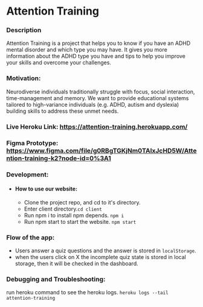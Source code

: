 # Attention Training

### Description

Attention Training is a project that helps you to know if you have an ADHD mental disorder and which type you may have. It gives you more information about the ADHD type you have and tips to help you improve your skills and overcome your challenges.

### Motivation:

Neurodiverse individuals traditionally struggle with focus, social interaction, time-management and memory. We want to provide educational systems tailored to high-variance individuals (e.g. ADHD, autism and dyslexia) building skills to address these unmet needs.

### Live Heroku Link: https://attention-training.herokuapp.com/

### Figma Prototype: https://www.figma.com/file/g0RBgTGKjNm0TAIxJcHD5W/Attention-training-k2?node-id=0%3A1

### Development:

- #### How to use our website:

  - Clone the project repo, and cd to it's directory.
  - Enter client directory.``` cd client  ```
  - Run npm i to install npm depends.
  `npm i`
  - Run npm start to start the website.
  `npm start`

### Flow of the app:

- Users answer a quiz questions and the answer is stored in `localStorage`.
- when the users click on X the incomplete quiz state is stored in local storage, then it will be checked in the dashboard.

### Debugging and Troubleshooting:

run heroku command to see the heroku logs.
`heroku logs --tail attention-training`
